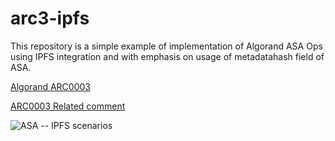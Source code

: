 # arc3-ipfs
This repository is a simple example of implementation of Algorand ASA Ops using IPFS integration and with emphasis on usage of metadatahash field of ASA.


[Algorand ARC0003](https://github.com/algorandfoundation/ARCs/issues/3)

[ARC0003 Related comment](https://github.com/algorandfoundation/ARCs/issues/3#issuecomment-913541426)

![ASA _--_ IPFS scenarios](https://user-images.githubusercontent.com/1900448/132204857-69626a0f-b986-48ef-bbc0-27082c0653a2.png)



